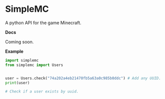 # SimpleMC
A python API for the game Minecraft.



**Docs**
  
  Coming soon.

**Example**
```python
import simplemc
from simplemc import Users


user = Users.check("74a202a4eb21470fb5a63a0c985b0ddc") # Add any UUID.
print(user)

# Check if a user exists by uuid.
